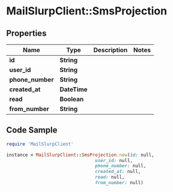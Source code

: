 # MailSlurpClient::SmsProjection

## Properties

Name | Type | Description | Notes
------------ | ------------- | ------------- | -------------
**id** | **String** |  | 
**user_id** | **String** |  | 
**phone_number** | **String** |  | 
**created_at** | **DateTime** |  | 
**read** | **Boolean** |  | 
**from_number** | **String** |  | 

## Code Sample

```ruby
require 'MailSlurpClient'

instance = MailSlurpClient::SmsProjection.new(id: null,
                                 user_id: null,
                                 phone_number: null,
                                 created_at: null,
                                 read: null,
                                 from_number: null)
```


